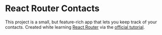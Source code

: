 # React Router Contacts

This project is a small, but feature-rich app that lets you keep track of your contacts. Created white learning [React Router](https://reactrouter.com/en/main) via the [official tutorial](https://reactrouter.com/en/main/start/tutorial).
